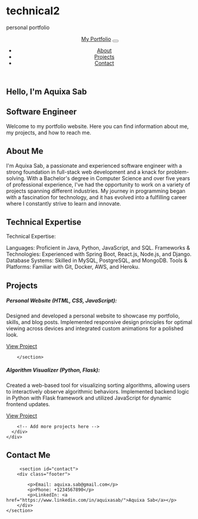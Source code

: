 # technical2
personal portfolio

<!DOCTYPE html>
<html lang="en">
<head>

  <meta charset="UTF-8">
  <meta name="viewport" content="width=device-width, initial-scale=1.0">
  <title>My Portfolio</title>
  <link rel="stylesheet" href="https://stackpath.bootstrapcdn.com/bootstrap/4.5.0/css/bootstrap.min.css" >
  <style>




    
    .animated {
      animation-duration: 1s;
      animation-fill-mode: both;
    }

    .animated.fadeIn {
      animation-name: fadeIn;
    }

    .animated.fadeInUp {
      animation-name: fadeInUp;
    }

    .animated.fadeInDown {
      animation-name: fadeInDown;
    }

    .animated.fadeInLeft {
      animation-name: fadeInLeft;
    }

    .animated.fadeInRight {
      animation-name: fadeInRight;
    }

    @keyframes fadeIn {
      0% {
        opacity: 0;
      }
      100% {
        opacity: 1;
      }
    }

    @keyframes fadeInUp {
      0% {
        transform: translate3d(0, 40px, 0);
        opacity: 0;
      }
      100% {
        transform: translate3d(0, 0, 0);
        opacity: 1;
      }
    }

    @keyframes fadeInDown {
      0% {
        transform: translate3d(0, -40px, 0);
        opacity: 0;
      }
      100% {
        transform: translate3d(0, 0, 0);
        opacity: 1;
      }
    }

    @keyframes fadeInLeft {
      0% {
        transform: translate3d(-40px, 0, 0);
        opacity: 0;
      }
      100% {
        transform: translate3d(0, 0, 0);
        opacity: 1;
      }
    }

    @keyframes fadeInRight {
      0% {
        transform: translate3d(40px, 0, 0);
        opacity: 0;
      }
      100% {
        transform: translate3d(0, 0, 0);
        opacity: 1;
      }
    }



  </style>
</head>
<body>
  <header>
    <nav class="navbar navbar-expand-lg navbar-light bg-light">
      <a class="navbar-brand" href="#">My Portfolio</a>
      <button class="navbar-toggler" type="button" data-toggle="collapse" data-target="#navbarNav" aria-controls="navbarNav" aria-expanded="false" aria-label="Toggle navigation">
        <span class="navbar-toggler-icon"></span>
      </button>
      <div class="collapse navbar-collapse" id="navbarNav">
        <ul class="navbar-nav">
          <li class="nav-item">
            <a class="nav-link" href="#about">About</a>
          </li>
          <li class="nav-item">
            <a class="nav-link" href="#projects">Projects</a>
          </li>
          <li class="nav-item">
            <a class="nav-link" href="#contact">Contact</a>
          </li>
        </ul>
      </div>
    </nav>
  </header>
  <section id="hero">
    <div class="container">
      <div class="row">
        <div class="col-md-6">
          <h1 class="animated fadeIn">Hello, I'm Aquixa Sab</h1>
          <h2 class="animated fadeIn">Software Engineer</h2>
          <p class="animated fadeIn">Welcome to my portfolio website. Here you can find information about me, my projects, and how to reach me.</p>
        </div>
      </div>
    </div>
  </section>
  <section id="about">
    <div class="container">
      <h2>About Me</h2>
      <p>I'm Aquixa Sab, a passionate and experienced software engineer with a strong foundation in full-stack web development and a knack for problem-solving. With a Bachelor's degree in Computer Science and over five years of professional experience, I've had the opportunity to work on a variety of projects spanning different industries. My journey in programming began with a fascination for technology, and it has evolved into a fulfilling career where I constantly strive to learn and innovate.</p>
    </div>


<section id="about">
    <div class="container">
      <h2>Technical Expertise</h2>
      <p>Technical Expertise:

Languages: Proficient in Java, Python, JavaScript, and SQL.
Frameworks & Technologies: Experienced with Spring Boot, React.js, Node.js, and Django.
Database Systems: Skilled in MySQL, PostgreSQL, and MongoDB.
Tools & Platforms: Familiar with Git, Docker, AWS, and Heroku.</p>
    </div>



  </section>
  <section id="projects">
    <div class="container">
      <h2>Projects</h2>
      <div class="row">
        <div class="col-md-4">
          <div class="card">
            <div class="card-body">
              <h5 class="card-title">Personal Website (HTML, CSS, JavaScript):</h5>
              <p class="card-text">Designed and developed a personal website to showcase my portfolio, skills, and blog posts. Implemented responsive design principles for optimal viewing across devices and integrated custom animations for a polished look.</p>
              <a href="#" class="btn btn-primary">View Project</a>
            </div>
          </div>
        </div>


        </section>
  <section id="projects">
    <div class="container">
      <div class="row">
        <div class="col-md-4">
          <div class="card">
            <div class="card-body">
              <h5 class="card-title">Algorithm Visualizer (Python, Flask):</h5>
              <p class="card-text">Created a web-based tool for visualizing sorting algorithms, allowing users to interactively observe algorithmic behaviors. Implemented backend logic in Python with Flask framework and utilized JavaScript for dynamic frontend updates.</p>
              <a href="#" class="btn btn-primary">View Project</a>
            </div>
          </div>
        </div>


      

        




        <!-- Add more projects here -->
      </div>
    </div>
  </section>
  <section id="contact">
    <div class="container">
      <h2>Contact Me</h2>
      <form>
        

         <section id="contact">
        <div class="footer">
            
            <p>Email: aquixa.sab@gmail.com</p>
            <p>Phone: +1234567890</p>
            <p>LinkedIn: <a href="https://www.linkedin.com/in/aquixasab/">Aquixa Sab</a></p>
        </div>
    </section>
